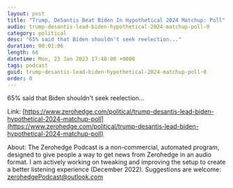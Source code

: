 ```yaml
---
layout: post
title: "Trump, DeSantis Beat Biden In Hypothetical 2024 Matchup: Poll"
audio: trump-desantis-lead-biden-hypothetical-2024-matchup-poll-0
category: political
desc: "65% said that Biden shouldn't seek reelection..."
duration: 00:01:06
length: 66
datetime: Mon, 23 Jan 2023 17:40:00 +0000
tags: podcast
guid: trump-desantis-lead-biden-hypothetical-2024-matchup-poll-0
order: 0
---
```

65% said that Biden shouldn't seek reelection...

Link: [https://www.zerohedge.com/political/trump-desantis-lead-biden-hypothetical-2024-matchup-poll](https://www.zerohedge.com/political/trump-desantis-lead-biden-hypothetical-2024-matchup-poll)

About: The Zerohedge Podcast is a non-commercial, automated program, designed to give people a way to get news from Zerohedge in an audio format.  I am actively working on tweaking and improving the setup to create a better listening experience (December 2022).  Suggestions are welcome: [zerohedgePodcast@outlook.com](mailto:zerohedgePodcast@outlook.com)